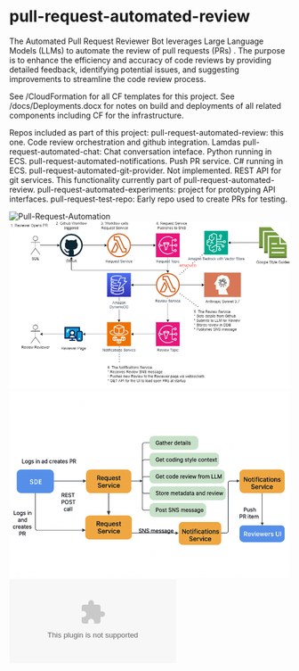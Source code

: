 # pull-request-automated-review
The Automated Pull Request Reviewer Bot leverages Large Language Models (LLMs) to  automate the review of pull requests (PRs) . The purpose is to  enhance the efficiency and accuracy of code reviews by providing detailed feedback,  identifying potential issues, and suggesting improvements to streamline the code review process.

See /CloudFormation for all CF templates for this project.
See /docs/Deployments.docx for notes on build and deployments of all related components including CF for the infrastructure.

Repos included as part of this project:
pull-request-automated-review: this one. Code review orchestration and github integration. Lamdas
pull-request-automated-chat: Chat conversation inteface. Python running in ECS.
pull-request-automated-notifications. Push PR service. C# running in ECS.
pull-request-automated-git-provider. Not implemented. REST API for git services. This functionality currently part of pull-request-automated-review.
pull-request-automated-experiments: project for prototyping API interfaces.
pull-request-test-repo: Early repo used to create PRs for testing. 

![Pull-Request-Automation](https://github.com/user-attachments/assets/1b2dbf94-ea5a-447e-8308-042ff753f2ee)
![AWS Architecture](docs/AWS%20Architecture%20Automated%20Code%20Review.drawio.png)
![Logical Design](docs/Logical%20diagram%20automated%20code%20review.png)
![System Design Guide](docs/Automated%20Code%20Review%20System%20Design.docx)

